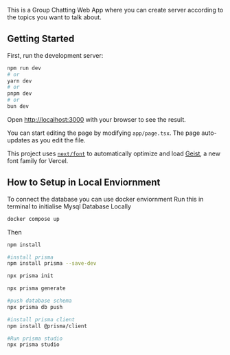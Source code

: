 This is a Group Chatting Web App where you can create server according to the topics you want to talk about.

## Getting Started

First, run the development server:

```bash
npm run dev
# or
yarn dev
# or
pnpm dev
# or
bun dev
```

Open [http://localhost:3000](http://localhost:3000) with your browser to see the result.

You can start editing the page by modifying `app/page.tsx`. The page auto-updates as you edit the file.

This project uses [`next/font`](https://nextjs.org/docs/app/building-your-application/optimizing/fonts) to automatically optimize and load [Geist](https://vercel.com/font), a new font family for Vercel.

## How to Setup in Local Enviornment

To connect the database you can use docker enviornment
Run this in terminal to initialise Mysql Database Locally

```bash
docker compose up
```
Then
```bash
npm install

#install prisma
npm install prisma --save-dev

npx prisma init

npx prisma generate

#push database schema
npx prisma db push

#install prisma client
npm install @prisma/client

#Run prisma studio
npx prisma studio
```
